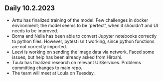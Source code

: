 ## Daily 10.2.2023

- Arttu has finalized training of the model. Few challenges in docker environment; the model seems to be 'perfect', when it shouldn't and UI needs to be improved.
- Borna and Nella has been able to convert Jupyter notebooks correctly to python files. However, pytest isn't working, since python functions are not correctly imported.
- Leevi is working on sending the image data via network. Faced some issues, but help has been already asked from Hiroshi.  
- Tuula has finalized research on relevant UI/Services. Problems committing changes to main repo.
- The team will meet at Loula on Tuesday.
